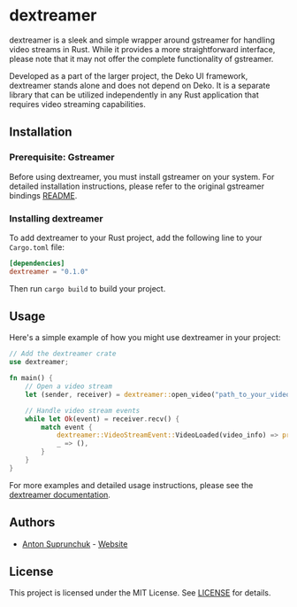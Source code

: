 # dextreamer

dextreamer is a sleek and simple wrapper around gstreamer for handling video streams in Rust. While it provides a more straightforward interface, please note that it may not offer the complete functionality of gstreamer.

Developed as a part of the larger project, the Deko UI framework, dextreamer stands alone and does not depend on Deko. It is a separate library that can be utilized independently in any Rust application that requires video streaming capabilities.

## Installation

### Prerequisite: Gstreamer

Before using dextreamer, you must install gstreamer on your system. For detailed installation instructions, please refer to the original gstreamer bindings [README](https://crates.io/crates/gstreamer).

### Installing dextreamer

To add dextreamer to your Rust project, add the following line to your `Cargo.toml` file:

```toml
[dependencies]
dextreamer = "0.1.0"
```

Then run `cargo build` to build your project.

## Usage

Here's a simple example of how you might use dextreamer in your project:

```rust
// Add the dextreamer crate
use dextreamer;

fn main() {
    // Open a video stream
    let (sender, receiver) = dextreamer::open_video("path_to_your_video_file");

    // Handle video stream events
    while let Ok(event) = receiver.recv() {
        match event {
            dextreamer::VideoStreamEvent::VideoLoaded(video_info) => println!("Video loaded: {:?}", video_info),
            _ => (),
        }
    }
}
```

For more examples and detailed usage instructions, please see the [dextreamer documentation](https://docs.rs/dextreamer).

## Authors

- [Anton Suprunchuk](https://github.com/antouhou) - [Website](https://antouhou.com)

## License

This project is licensed under the MIT License. See [LICENSE](LICENSE) for details.
